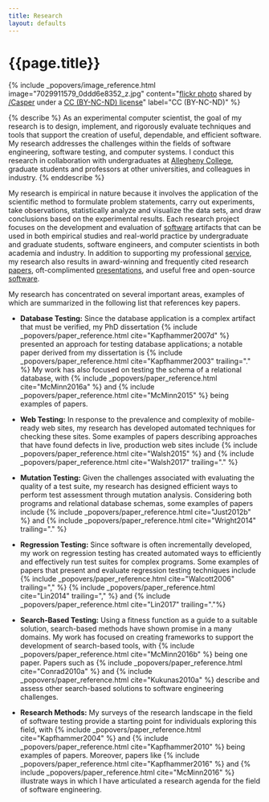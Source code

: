 ```yaml
---
title: Research
layout: defaults
---
```


# {{page.title}}

<!-- Include header image -->
{% include _popovers/image_reference.html image="7029911579_0ddd6e8352_z.jpg" content="<a title='Color Test #4a' target='_blank' href='http://flickr.com/photos/multichrome/7029911579'>flickr photo</a> shared by <a target='_blank' href='http://flickr.com/people/multichrome'>/Casper</a> under a <a target='_blank' href='http://creativecommons.org/licenses/by-nc-nd/2.0/'>CC (BY-NC-ND) license</a>" label="CC (BY-NC-ND)" %}

{% describe %}
As an experimental computer scientist, the goal of my research is to design,
implement, and rigorously evaluate techniques and tools that support the
creation of useful, dependable, and efficient software. My research addresses
the challenges within the fields of software engineering, software testing, and
computer systems. I conduct this research in collaboration with undergraduates
at [Allegheny College](http://www.allegheny.edu), graduate students and
professors at other universities, and colleagues in industry.
{% enddescribe %}

My research is empirical in nature because it involves the application of the
scientific method to formulate problem statements, carry out experiments, take
observations, statistically analyze and visualize the data sets, and draw
conclusions based on the experimental results. Each research project focuses on
the development and evaluation of [software]({{site.baseurl}}software/)
artifacts that can be used in both empirical studies and real-world practice by
undergraduate and graduate students, software engineers, and computer scientists
in both academia and industry. In addition to supporting my professional
[service]({{site.baseurl}}service/), my research also results in award-winning
and frequently cited research [papers]({{site.baseurl}}research/papers/),
oft-complimented [presentations]({{site.baseurl}}research/presentations/), and
useful free and open-source [software]({{site.baseurl}}software/).

My research has concentrated on several important areas, examples of which are
summarized in the following list that references key papers.

<ul class="fa-ul">

<li><i class="fa-li fa fa-arrow-right"></i>

<b>Database Testing:</b> Since the database application is a complex artifact
that must be verified, my PhD dissertation {% include
_popovers/paper_reference.html cite="Kapfhammer2007d" %} presented an approach
for testing database applications; a notable paper derived from my dissertation
is {% include _popovers/paper_reference.html cite="Kapfhammer2003"
trailing="." %} My work has also focused on testing the schema of a relational
database, with {% include _popovers/paper_reference.html cite="McMinn2016a" %}
and {% include _popovers/paper_reference.html cite="McMinn2015" %} being
examples of papers.
</li>
<p>

<li><i class="fa-li fa fa-arrow-right"></i>

<b>Web Testing:</b> In response to the prevalence and complexity of mobile-ready
web sites, my research has developed automated techniques for checking these
sites. Some examples of papers describing approaches that have found defects in
live, production web sites include {% include _popovers/paper_reference.html
cite="Walsh2015" %} and {% include _popovers/paper_reference.html
cite="Walsh2017" trailing="." %}
</li>
<p>

<li><i class="fa-li fa fa-arrow-right"></i>

<b>Mutation Testing:</b> Given the challenges associated with evaluating the
quality of a test suite, my research has designed efficient ways to perform test
assessment through mutation analysis. Considering both programs and relational
database schemas, some examples of papers include {% include
_popovers/paper_reference.html cite="Just2012b" %} and {% include
_popovers/paper_reference.html cite="Wright2014" trailing="." %}
</li>
<p>

<li><i class="fa-li fa fa-arrow-right"></i>

<b>Regression Testing:</b> Since software is often incrementally developed, my
work on regression testing has created automated ways to efficiently and
effectively run test suites for complex programs. Some examples of papers that
present and evaluate regression testing techniques include {% include
_popovers/paper_reference.html cite="Walcott2006" trailing="," %} {% include
_popovers/paper_reference.html cite="Lin2014" trailing="," %} and {% include
_popovers/paper_reference.html cite="Lin2017" trailing="."%}
</li>
<p>

<li><i class="fa-li fa fa-arrow-right"></i>

<b>Search-Based Testing:</b> Using a fitness function as a guide to a suitable
solution, search-based methods have shown promise in a many domains. My work has
focused on creating frameworks to support the development of search-based tools,
with {% include _popovers/paper_reference.html cite="McMinn2016b" %} being one
paper. Papers such as {% include _popovers/paper_reference.html
cite="Conrad2010a" %} and {% include _popovers/paper_reference.html
cite="Kukunas2010a" %} describe and assess other search-based solutions to
software engineering challenges.
</li>
<p>

<li><i class="fa-li fa fa-arrow-right"></i>

<b>Research Methods:</b> My surveys of the research landscape in the field of
software testing provide a starting point for individuals exploring this field,
with {% include _popovers/paper_reference.html cite="Kapfhammer2004" %} and {%
include _popovers/paper_reference.html cite="Kapfhammer2010" %} being examples
of papers. Moreover, papers like {% include _popovers/paper_reference.html
cite="Kapfhammer2016" %} and {% include _popovers/paper_reference.html
cite="McMinn2016" %} illustrate ways in which I have articulated a research
agenda for the field of software engineering.
</li> <p>

</ul>
